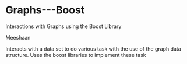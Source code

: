 # Graphs---Boost
Interactions with Graphs using the Boost Library

Meeshaan

Interacts with a data set to do various task with the use of the graph data structure. Uses the boost libraries to implement these task
